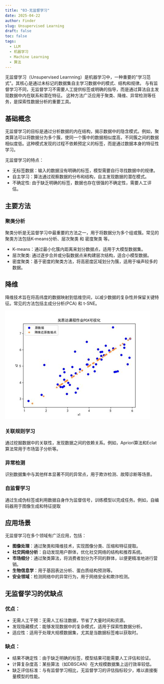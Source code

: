```yaml
---
title: "03-无监督学习"
date: 2025-04-22
author: Finder
slug: Unsupervised Learning
draft: false
toc: false
tags: 
  - LLM
  - 机器学习
  - Machine Learning
  - 算法
---
```


无监督学习（Unsupervised Learnning）是机器学习中，一种重要的"学习范式"。其核心是通过未标记的数据集自主学习数据中的模式、结构和规律。
与有监督学习不同，无监督学习不需要人工提供标签或明确的指导，而是通过算法自主发现数据中内在联系和潜在特征。
这种方法广泛应用于聚类、降维、异常检测等任务，是探索性数据分析的重要工具。

## 基础概念

无监督学习的目标是通过分析数据的内在结构，揭示数据中的隐含模式。例如，聚类算法可以将数据分为多个簇，使同一个簇中的数据相似度高，不同簇之间的数据相似度低。这种模式发现的过程不依赖预定义的标签，而是通过数据本身的特征性学习。

无监督学习的特点：

* 无标签数据：输入的数据没有明确的标签，模型需要自行寻找数据中的规律。
* 自主学习：算法通过观察数据的分布和结构，自主发现数据的潜在模式。
* 不确定性: 由于缺乏明确的标签，数据也存在很强的不确定性，需要人工评估。

## 主要方法

### 聚类分析

聚类分析是无监督学习中最重要的方法之一，用于将数据分为多个组或簇。常见的聚类方法包括K-means分析、层次聚类 和 密度聚类 等。

* K-means：通过最小化簇内距离来划分数据点，适用于大模型数据集。
* 层次聚类: 通过逐步合并或分裂数据点来构建层次结构，适合小模型数据。
* 密度聚类：基于密度的聚类方法，将高密度区域划分为簇，适用于噪声较多的数据。

## 降维

降维技术旨在将高纬度的数据映射到低维空间，以减少数据的复杂性并保留关键特征。常见的方法包括主成分分析(PCA) 和 t-SNE。

![PCA算法](https://github.com/Finderaha/myblog/blob/main/public/images/PCA%E7%AE%97%E6%B3%95.jpg)

### 关联规则学习

通过挖掘数据中的关联性，发现数据之间的依赖关系。例如，Apriori算法和Eclat算法常用于市场篮子分析等。

### 异常检测

识别数据集中与其他样本显著不同的异常点，用于欺诈检测、故障诊断等场景。

### 自监督学习

通过生成伪标签或利用数据自身作为监督信号，训练模型以完成任务。例如，自编码器用于图像生成和特征提取

## 应用场景

无监督学习在多个领域有广泛应用，包括：

* **图像处理**：通过聚类和降维技术，实现图像分类、压缩和特征提取。
* **社交网络分析**：自动发现用户群体，优化社交网络的结构和推荐系统。
* **市场细分**：通过聚类算法，将消费者划分为不同的群体，以便更精准地进行营销。
* **生物信息学**：用于基因表达分析、蛋白质结构预测等。
* **安全领域**：检测网络中的异常行为，用于网络安全和欺诈检测。

## 无监督学习的优缺点

### 优点：

* 无需人工干预：无需人工标注数据，节省了大量时间和资源。
* 发现隐藏模式：能够发现数据中的复杂模式，适用于探索性数据分析。
* 适应性：适用于处理大规模数据集，尤其是当数据标签难以获取时。

### 缺点：

* 结果不确定性：由于缺乏明确的标签，模型结果可能需要人工评估和验证。
* 计算复杂度高：某些算法（如DBSCAN）在大规模数据集上运行效率较低。
* 缺乏评估标准：与有监督学习相比，无监督学习的评估指标较少，难以直接衡量模型的性能。

